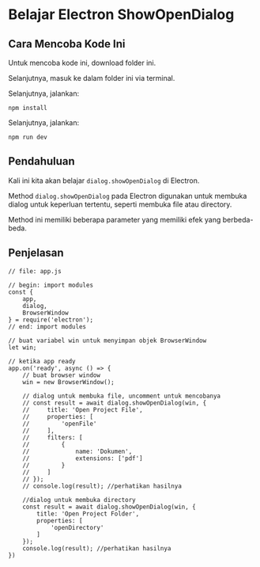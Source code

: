 # Belajar Electron ShowOpenDialog

## Cara Mencoba Kode Ini

Untuk mencoba kode ini, download folder ini.

Selanjutnya, masuk ke dalam folder ini via terminal.

Selanjutnya, jalankan:

```
npm install
```

 Selanjutnya, jalankan:

```
npm run dev
```

## Pendahuluan

Kali ini kita akan belajar `dialog.showOpenDialog` di Electron.

Method `dialog.showOpenDialog` pada Electron digunakan untuk membuka dialog untuk keperluan tertentu, seperti membuka file atau directory.

Method ini memiliki beberapa parameter yang memiliki efek yang berbeda-beda.

## Penjelasan

```
// file: app.js

// begin: import modules
const {
    app,
    dialog,
    BrowserWindow
} = require('electron');
// end: import modules

// buat variabel win untuk menyimpan objek BrowserWindow
let win;

// ketika app ready
app.on('ready', async () => {
	// buat browser window
    win = new BrowserWindow();

	// dialog untuk membuka file, uncomment untuk mencobanya
    // const result = await dialog.showOpenDialog(win, {
    //     title: 'Open Project File',
    //     properties: [
    //         'openFile'
    //     ],
    //     filters: [
    //         {
    //             name: 'Dokumen',
    //             extensions: ['pdf']
    //         }
    //     ]
    // });
    // console.log(result); //perhatikan hasilnya

	//dialog untuk membuka directory
    const result = await dialog.showOpenDialog(win, {
        title: 'Open Project Folder',
        properties: [
            'openDirectory'
        ]
    });
    console.log(result); //perhatikan hasilnya
})
```

